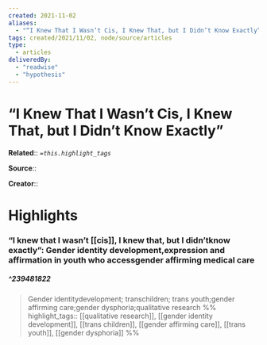 ```yaml
---
created: 2021-11-02
aliases:
  - "“I Knew That I Wasn’t Cis, I Knew That, but I Didn’t Know Exactly”"
tags: created/2021/11/02, node/source/articles
type:
  - articles
deliveredBy:
  - "readwise"
  - "hypothesis"
---
```

# “I Knew That I Wasn’t Cis, I Knew That, but I Didn’t Know Exactly”

**Related**:: 
*`=this.highlight_tags`*

**Source**:: 

**Creator**::

# Highlights
### “I knew that I wasn’t [[cis]], I knew that, but I didn’tknow exactly”: Gender identity development,expression and affirmation in youth who accessgender affirming medical care
##### ^239481822
  
> Gender identitydevelopment; transchildren; trans youth;gender affirming care;gender dysphoria;qualitative research 
%%
highlight_tags:: [[qualitative research]], [[gender identity development]], [[trans children]], [[gender affirming care]], [[trans youth]], [[gender dysphoria]]
%%
